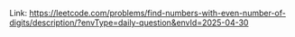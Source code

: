 Link: https://leetcode.com/problems/find-numbers-with-even-number-of-digits/description/?envType=daily-question&envId=2025-04-30